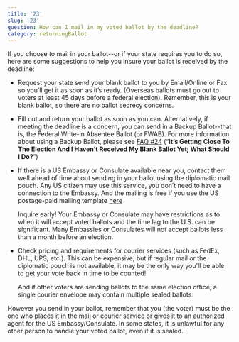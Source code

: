 ```yaml
---
title: '23'
slug: '23'
question: How can I mail in my voted ballot by the deadline?
category: returningBallot
---
```

If you choose to mail in your ballot--or if your state requires you to do so, here are some suggestions to help you insure your ballot is received by the deadline:

* Request your state send your blank ballot to you by Email/Online or Fax so you’ll get it as soon as it’s ready. (Overseas ballots must go out to voters at least 45 days before a federal election). Remember, this is your blank ballot, so there are no ballot secrecy concerns.

* Fill out and return your ballot as soon as you can. Alternatively, if meeting the deadline is a concern, you can send in a Backup Ballot--that is, the Federal Write-in Absentee Ballot (or FWAB). For more information about using a Backup Ballot, please see [FAQ #24](/faqs/24) (“**It’s Getting Close To The Election And I Haven’t Received My Blank Ballot Yet; What Should I Do?**”)

* If there is a US Embassy or Consulate available near you, contact them well ahead of time about sending in your ballot using the diplomatic mail pouch. Any US citizen may use this service, you don’t need to have a connection to the Embassy. And the mailing is free if you use the US postage-paid mailing template [here](/envelope) 

   Inquire early! Your Embassy or Consulate may have restrictions as to when it will accept voted ballots and the time lag to the U.S. can be significant. Many Embassies or Consulates will not accept ballots less than a month before an election.

* Check pricing and requirements for courier services (such as FedEx, DHL, UPS, etc.). This can be expensive, but if regular mail or the diplomatic pouch is not available, it may be the only way you'll be able to get your vote back in time to be counted!

  And if other voters are sending ballots to the same election office, a single courier envelope may contain multiple sealed ballots.

However you send in your ballot, remember that you (the voter) must be the one who places it in the mail or courier service or gives it to an authorized agent for the US Embassy/Consulate. In some states, it is unlawful for any other person to handle your voted ballot, even if it is sealed. 
 